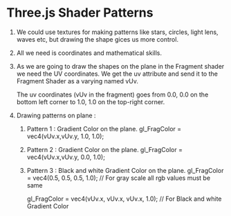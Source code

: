# Three.js Shader Patterns

1. We could use textures for making patterns like stars, circles, light lens, waves etc, but drawing the shape gices us more control.
2. All we need is coordinates and mathematical skills.

3. As we are going to draw the shapes on the plane in the Fragment shader we need the UV coordinates.
   We get the uv attribute and send it to the Fragment Shader as a varying named vUv.

   The uv coordinates (vUv in the fragment) goes from 0.0, 0.0 on the bottom left corner to 1.0, 1.0 on the top-right corner.

4. Drawing patterns on plane :

   1. Pattern 1 : Gradient Color on the plane.
      gl_FragColor = vec4(vUv.x,vUv.y, 1.0, 1.0);

   2. Pattern 2 : Gradient Color on the plane.
      gl_FragColor = vec4(vUv.x,vUv.y, 0.0, 1.0);

   3. Pattern 3 : Black and white Gradient Color on the plane.
      gl_FragColor = vec4(0.5, 0.5, 0.5, 1.0); // For gray scale all rgb values must be same

      gl_FragColor = vec4(vUv.x, vUv.x, vUv.x, 1.0); // For Black and white Gradient Color
